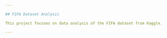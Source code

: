 ```yaml
---

## FIFA Dataset Analysis

This project focuses on data analysis of the FIFA dataset from Kaggle. Using Python libraries like pandas and numpy, the analysis explores player statistics, identifies trends, and uncovers key insights into player performance and team data. The goal is to perform in-depth data exploration without using any visualization techniques.

---
```

